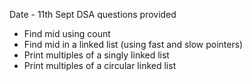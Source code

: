 Date - 11th Sept
DSA questions provided

- Find mid using count
- Find mid in a linked list (using fast and slow pointers)
- Print multiples of a singly linked list
- Print multiples of a circular linked list
